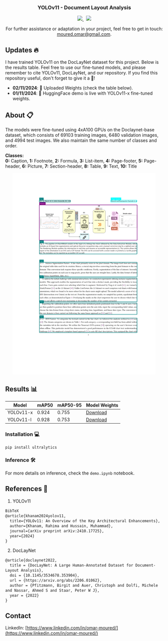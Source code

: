 <div align="center">

<h3 align="center">YOLOv11 - Document Layout Analysis</h3>
</div>

<p align="center">
  <a href="https://huggingface.co/spaces/omoured/YOLOv10-Document-Layout-Analysis">
    <img src="https://img.shields.io/badge/%F0%9F%A4%97%20Interactive%20Demo%20on%20Hugging%20Face-blue"/>
  </a>
  &nbsp;
  <a href="https://colab.research.google.com/github/moured/YOLOv10-Document-Layout-Analysis/blob/main/demo.ipynb">
    <img src="https://colab.research.google.com/assets/colab-badge.svg"/>
  </a>
</p>

<p align="center">
  For further assistance or adaptation in your project, feel free to get in touch: <a href="mailto:moured.omar@gmail.com">moured.omar@gmail.com</a>.
</p>

<!--
  <p align="center">
    Trained on DocLayNet dataset
    <br />
    <a href="https://huggingface.co/spaces/linhdo/document-layout-analysis">Live HuggingFace Demo</a>
    ·
    <a href="https://github.com/THU-MIG/yolov10">Visit YOLOv10</a>
    ·
    <a href="https://github.com/LynnHaDo/Document-Layout-Analysis/issues">Request Feature or Report Problem</a>
  </p>
</div>
-->

## Updates 🔥

I have trained YOLOv11 on the DocLayNet dataset for this project. Below is the results table. Feel free to use our fine-tuned models, and please remember to cite YOLOv11, DocLayNet, and our repository. If you find this repository useful, don't forget to give it a 🌟!

- **02/11/2024**: 🚀 Uploaded Weights (check the table below).
- **01/11/2024**: 🤗 HuggingFace demo is live with YOLOv11-x fine-tuned weights.

<!-- ABOUT THE PROJECT -->
## About 📋

The models were fine-tuned using 4xA100 GPUs on the Doclaynet-base dataset, which consists of 69103 training images, 6480 validation images, and 4994 test images. We also maintain the same number of classes and order.

**Classes:**  
**0:** Caption, **1:** Footnote, **2:** Formula, **3:** List-item, **4:** Page-footer, **5:** Page-header, **6:** Picture, **7:** Section-header, **8:** Table, **9:** Text, **10:** Title

<p align="center">
  <img src="images/samples.gif" height="640"/>
</p>

## Results 📊
| Model   | mAP50 | mAP50-95 | Model Weights |
|---------|-------|----------|---------------|
| YOLOv11-x | 0.924 | 0.755 | [Download](https://github.com/moured/YOLOv11-Document-Layout-Analysis/releases/download/doclaynet_weights/yolov11x_best.pt) |
| YOLOv11-l | 0.928 | 0.753 | [Download](https://github.com/moured/YOLOv11-Document-Layout-Analysis/releases/download/doclaynet_weights/yolov11l_best.pt) | 

### Installation 💻
```
pip install ultralytics
```

### Inference 🛠️
For more details on inference, check the `demo.ipynb` notebook.


## References 📝

1. YOLOv11
```
BibTeX
@article{khanam2024yolov11,
  title={YOLOv11: An Overview of the Key Architectural Enhancements},
  author={Khanam, Rahima and Hussain, Muhammad},
  journal={arXiv preprint arXiv:2410.17725},
  year={2024}
}
```

   
2. DocLayNet
```
@article{doclaynet2022,
  title = {DocLayNet: A Large Human-Annotated Dataset for Document-Layout Analysis},  
  doi = {10.1145/3534678.353904},
  url = {https://arxiv.org/abs/2206.01062},
  author = {Pfitzmann, Birgit and Auer, Christoph and Dolfi, Michele and Nassar, Ahmed S and Staar, Peter W J},
  year = {2022}
}
```

## Contact
LinkedIn: [https://www.linkedin.com/in/omar-moured/](https://www.linkedin.com/in/omar-moured/)
